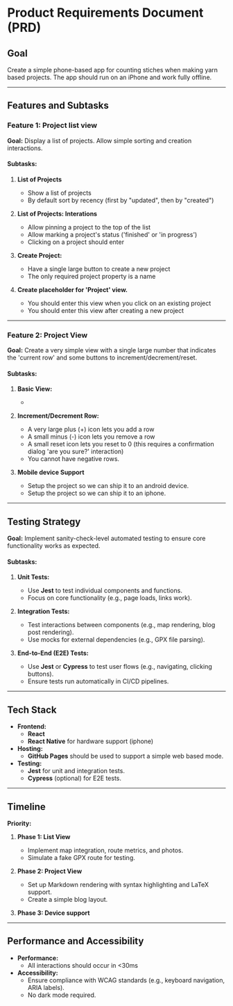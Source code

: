 # **Product Requirements Document (PRD)**

## **Goal**

Create a simple phone-based app for counting stiches when making yarn based projects.
The app should run on an iPhone and work fully offline.

---

## **Features and Subtasks**

### **Feature 1: Project list view**

**Goal:** Display a list of projects. Allow simple sorting and creation interactions.

#### **Subtasks:**

1. **List of Projects**

   - Show a list of projects
   - By default sort by recency (first by "updated", then by "created")

2. **List of Projects: Interations**

   - Allow pinning a project to the top of the list
   - Allow marking a project's status ('finished' or 'in progress')
   - Clicking on a project should enter

3. **Create Project:**

   - Have a single large button to create a new project
   - The only required project property is a name

4. **Create placeholder for 'Project' view.**

   - You should enter this view when you click on an existing project
   - You should enter this view after creating a new project

---

### **Feature 2: Project View**

**Goal:** Create a very simple view with a single large number that indicates the 'current row' and some buttons to increment/decrement/reset.

#### **Subtasks:**

1. **Basic View:**

   -

2. **Increment/Decrement Row:**

   - A very large plus (+) icon lets you add a row
   - A small minus (-) icon lets you remove a row
   - A small reset icon lets you reset to 0 (this requires a confirmation dialog 'are you sure?' interaction)
   - You cannot have negative rows.

3. **Mobile device Support**

   - Setup the project so we can ship it to an android device.
   - Setup the project so we can ship it to an iphone.

---

## **Testing Strategy**

**Goal:** Implement sanity-check-level automated testing to ensure core functionality works as expected.

#### **Subtasks:**

1. **Unit Tests:**

   - Use **Jest** to test individual components and functions.
   - Focus on core functionality (e.g., page loads, links work).

2. **Integration Tests:**

   - Test interactions between components (e.g., map rendering, blog post rendering).
   - Use mocks for external dependencies (e.g., GPX file parsing).

3. **End-to-End (E2E) Tests:**
   - Use **Jest** or **Cypress** to test user flows (e.g., navigating, clicking buttons).
   - Ensure tests run automatically in CI/CD pipelines.

---

## **Tech Stack**

- **Frontend:**
  - **React**
  - **React Native** for hardware support (iphone)
- **Hosting:**
  - **GitHub Pages** should be used to support a simple web based mode.
- **Testing:**
  - **Jest** for unit and integration tests.
  - **Cypress** (optional) for E2E tests.

---

## **Timeline**

**Priority:**

1. **Phase 1: List View**

   - Implement map integration, route metrics, and photos.
   - Simulate a fake GPX route for testing.

2. **Phase 2: Project View**

   - Set up Markdown rendering with syntax highlighting and LaTeX support.
   - Create a simple blog layout.

3. **Phase 3: Device support**

---

## **Performance and Accessibility**

- **Performance:**
  - All interactions should occur in <30ms
- **Accessibility:**
  - Ensure compliance with WCAG standards (e.g., keyboard navigation, ARIA labels).
  - No dark mode required.
